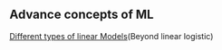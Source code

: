 ## Advance concepts of ML

[Different types of linear Models](https://www.listendata.com/2018/03/regression-analysis.html)(Beyond linear logistic)
